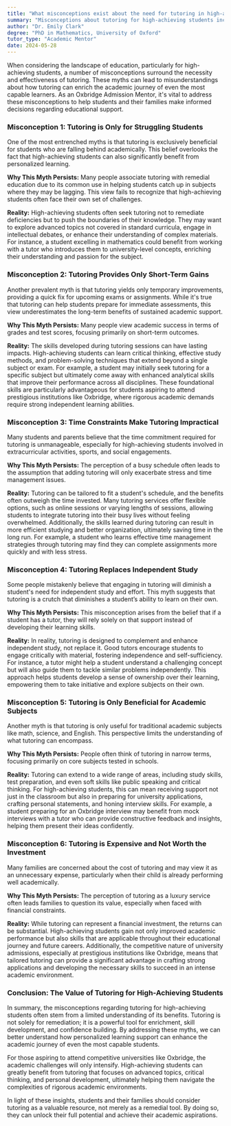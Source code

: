 ```yaml
---
title: "What misconceptions exist about the need for tutoring in high-achieving students?"
summary: "Misconceptions about tutoring for high-achieving students include the belief it’s only for those struggling, missing its benefits for academic enrichment."
author: "Dr. Emily Clark"
degree: "PhD in Mathematics, University of Oxford"
tutor_type: "Academic Mentor"
date: 2024-05-28
---
```


When considering the landscape of education, particularly for high-achieving students, a number of misconceptions surround the necessity and effectiveness of tutoring. These myths can lead to misunderstandings about how tutoring can enrich the academic journey of even the most capable learners. As an Oxbridge Admission Mentor, it's vital to address these misconceptions to help students and their families make informed decisions regarding educational support.

### Misconception 1: Tutoring is Only for Struggling Students

One of the most entrenched myths is that tutoring is exclusively beneficial for students who are falling behind academically. This belief overlooks the fact that high-achieving students can also significantly benefit from personalized learning. 

**Why This Myth Persists:** Many people associate tutoring with remedial education due to its common use in helping students catch up in subjects where they may be lagging. This view fails to recognize that high-achieving students often face their own set of challenges.

**Reality:** High-achieving students often seek tutoring not to remediate deficiencies but to push the boundaries of their knowledge. They may want to explore advanced topics not covered in standard curricula, engage in intellectual debates, or enhance their understanding of complex materials. For instance, a student excelling in mathematics could benefit from working with a tutor who introduces them to university-level concepts, enriching their understanding and passion for the subject.

### Misconception 2: Tutoring Provides Only Short-Term Gains

Another prevalent myth is that tutoring yields only temporary improvements, providing a quick fix for upcoming exams or assignments. While it's true that tutoring can help students prepare for immediate assessments, this view underestimates the long-term benefits of sustained academic support.

**Why This Myth Persists:** Many people view academic success in terms of grades and test scores, focusing primarily on short-term outcomes.

**Reality:** The skills developed during tutoring sessions can have lasting impacts. High-achieving students can learn critical thinking, effective study methods, and problem-solving techniques that extend beyond a single subject or exam. For example, a student may initially seek tutoring for a specific subject but ultimately come away with enhanced analytical skills that improve their performance across all disciplines. These foundational skills are particularly advantageous for students aspiring to attend prestigious institutions like Oxbridge, where rigorous academic demands require strong independent learning abilities.

### Misconception 3: Time Constraints Make Tutoring Impractical

Many students and parents believe that the time commitment required for tutoring is unmanageable, especially for high-achieving students involved in extracurricular activities, sports, and social engagements.

**Why This Myth Persists:** The perception of a busy schedule often leads to the assumption that adding tutoring will only exacerbate stress and time management issues.

**Reality:** Tutoring can be tailored to fit a student's schedule, and the benefits often outweigh the time invested. Many tutoring services offer flexible options, such as online sessions or varying lengths of sessions, allowing students to integrate tutoring into their busy lives without feeling overwhelmed. Additionally, the skills learned during tutoring can result in more efficient studying and better organization, ultimately saving time in the long run. For example, a student who learns effective time management strategies through tutoring may find they can complete assignments more quickly and with less stress.

### Misconception 4: Tutoring Replaces Independent Study

Some people mistakenly believe that engaging in tutoring will diminish a student's need for independent study and effort. This myth suggests that tutoring is a crutch that diminishes a student’s ability to learn on their own.

**Why This Myth Persists:** This misconception arises from the belief that if a student has a tutor, they will rely solely on that support instead of developing their learning skills.

**Reality:** In reality, tutoring is designed to complement and enhance independent study, not replace it. Good tutors encourage students to engage critically with material, fostering independence and self-sufficiency. For instance, a tutor might help a student understand a challenging concept but will also guide them to tackle similar problems independently. This approach helps students develop a sense of ownership over their learning, empowering them to take initiative and explore subjects on their own.

### Misconception 5: Tutoring is Only Beneficial for Academic Subjects

Another myth is that tutoring is only useful for traditional academic subjects like math, science, and English. This perspective limits the understanding of what tutoring can encompass.

**Why This Myth Persists:** People often think of tutoring in narrow terms, focusing primarily on core subjects tested in schools.

**Reality:** Tutoring can extend to a wide range of areas, including study skills, test preparation, and even soft skills like public speaking and critical thinking. For high-achieving students, this can mean receiving support not just in the classroom but also in preparing for university applications, crafting personal statements, and honing interview skills. For example, a student preparing for an Oxbridge interview may benefit from mock interviews with a tutor who can provide constructive feedback and insights, helping them present their ideas confidently.

### Misconception 6: Tutoring is Expensive and Not Worth the Investment

Many families are concerned about the cost of tutoring and may view it as an unnecessary expense, particularly when their child is already performing well academically.

**Why This Myth Persists:** The perception of tutoring as a luxury service often leads families to question its value, especially when faced with financial constraints.

**Reality:** While tutoring can represent a financial investment, the returns can be substantial. High-achieving students gain not only improved academic performance but also skills that are applicable throughout their educational journey and future careers. Additionally, the competitive nature of university admissions, especially at prestigious institutions like Oxbridge, means that tailored tutoring can provide a significant advantage in crafting strong applications and developing the necessary skills to succeed in an intense academic environment.

### Conclusion: The Value of Tutoring for High-Achieving Students

In summary, the misconceptions regarding tutoring for high-achieving students often stem from a limited understanding of its benefits. Tutoring is not solely for remediation; it is a powerful tool for enrichment, skill development, and confidence building. By addressing these myths, we can better understand how personalized learning support can enhance the academic journey of even the most capable students.

For those aspiring to attend competitive universities like Oxbridge, the academic challenges will only intensify. High-achieving students can greatly benefit from tutoring that focuses on advanced topics, critical thinking, and personal development, ultimately helping them navigate the complexities of rigorous academic environments.

In light of these insights, students and their families should consider tutoring as a valuable resource, not merely as a remedial tool. By doing so, they can unlock their full potential and achieve their academic aspirations.
    